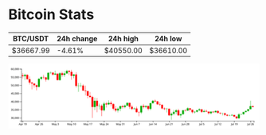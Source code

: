 # Bitcoin Stats

BTC/USDT|24h change|24h high|24h low|
|---|---|---|---|
|$36667.99|-4.61%|$40550.00|$36610.00|

<img src="./chart.svg">
